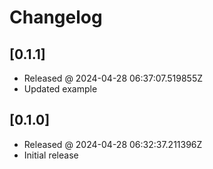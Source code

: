 # Changelog

## [0.1.1]

- Released @ 2024-04-28 06:37:07.519855Z
- Updated example

## [0.1.0]

- Released @ 2024-04-28 06:32:37.211396Z
- Initial release
